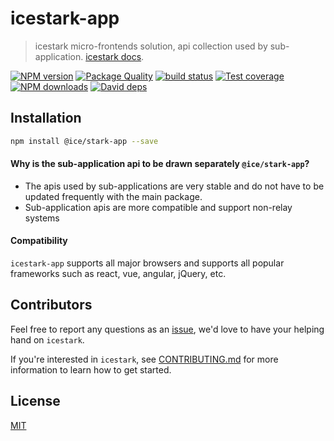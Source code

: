 # icestark-app

> icestark micro-frontends solution, api collection used by sub-application. [icestark docs](https://ice.work/docs/icestark/about).

[![NPM version](https://img.shields.io/npm/v/@ice/stark-app.svg?style=flat)](https://npmjs.org/package/@ice/stark-app) [![Package Quality](https://npm.packagequality.com/shield/@ice%2Fstark-app.svg)](https://packagequality.com/#?package=@ice%2Fstark-app) [![build status](https://img.shields.io/travis/ice-lab/icestark-app.svg?style=flat-square)](https://travis-ci.org/ice-lab/icestark-app) [![Test coverage](https://img.shields.io/codecov/c/github/ice-lab/icestark-app.svg?style=flat-square)](https://codecov.io/gh/ice-lab/icestark-app) [![NPM downloads](http://img.shields.io/npm/dm/@ice/stark-app.svg?style=flat)](https://npmjs.org/package/@ice/stark-app) [![David deps](https://img.shields.io/david/ice-lab/icestark-app.svg?style=flat-square)](https://david-dm.org/ice-lab/icestark-app)

## Installation

```bash
npm install @ice/stark-app --save
```

#### Why is the sub-application api to be drawn separately `@ice/stark-app`?

- The apis used by sub-applications are very stable and do not have to be updated frequently with the main package.
- Sub-application apis are more compatible and support non-relay systems

#### Compatibility

`icestark-app` supports all major browsers and supports all popular frameworks such as react, vue, angular, jQuery, etc.

## Contributors

Feel free to report any questions as an [issue](https://github.com/alibaba/ice/issues/new), we'd love to have your helping hand on `icestark`.

If you're interested in `icestark`, see [CONTRIBUTING.md](https://github.com/alibaba/ice/blob/master/.github/CONTRIBUTING.md) for more information to learn how to get started.

## License

[MIT](LICENSE)
